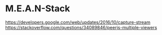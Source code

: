 # M.E.A.N-Stack
https://developers.google.com/web/updates/2016/10/capture-stream
https://stackoverflow.com/questions/34089846/peerjs-multiple-viewers
